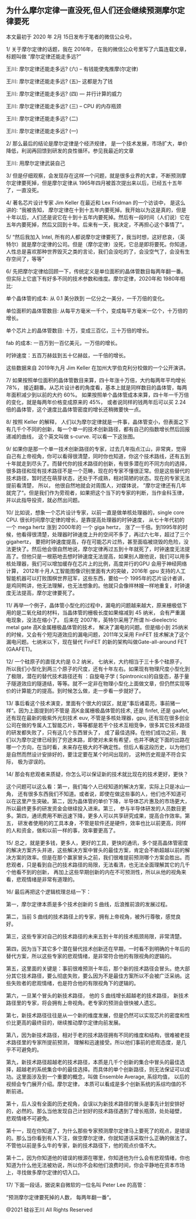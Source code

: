 ## 为什么摩尔定律一直没死,但人们还会继续预测摩尔定律要死

本文最初于 2020 年 2月 15日发布于笔者的微信公众号。

1/ 关于摩尔定律的话题，我在 2016年， 在我的微信公众号里写了六篇连载文章， 标题叫做 ”摩尔定律还能走多远?&#8221;

王川: 摩尔定律还能走多远? (六) &#8211; 有钱能使鬼推摩(尔定律)

王川: 摩尔定律还能走多远? (五)&#8211; 这都是为了钱

王川: 摩尔定律还能走多远? (四) &#8212; 并行计算的威力

王川: 摩尔定律还能走多远? (三) &#8211; CPU 的内存瓶颈

王川: 摩尔定律还能走多远? (二)

王川: 摩尔定律还能走多远? (一)

2/ 那么最后的结论是摩尔定律是个经济规律， 是一个技术发展，市场扩大，单价降低，利润再回馈到研发的良性循环。参见我最近的文章

王川: 用摩尔定律武装自己

3/ 但是仔细观察，会发现存在这样一个问题，就是很多业界的大拿，不断预测摩尔定律要死掉，但是摩尔定律从
1965年四月被首次提出来以后，已经五十五年了，一直没死。

4/ 著名芯片设计专家 Jim Keller 在最近和 Lex Fridman 的一个访谈中， 是这么讲的: &#8220;我被告知，
摩尔定律在十到十五年内要死掉。我开始以为这是真的，但是十年以后，人们还是说它在十到十五年内要死掉。然后有一段时间（人们说）它在五年内要死掉，然后又回到十年。后来有一天，我决定，不再担心这个事情了”。

5/ &#8220;然后我加入 Intel,
所有的人都说摩尔定律要死了，我当时想，这好悲哀，（英特尔）就是摩尔定律的公司。但是（摩尔定律）没死，它总是即将要死。你知道，人性总是喜欢那种世界毁灭之类的言论，我们会没吃的了，会没空气了，会没有生存空间了，等等&#8221;

6/ 先把摩尔定律给回顾一下，传统定义是单位面积的晶体管数目每两年翻一番。但实际上它底下有好多不同的技术参数和维度。摩尔定律，2020年和
1980年相比:

单个晶体管的成本: 从 0.1 美分跌到 一亿分之一美分，一千万倍的变化。

单位面积的晶体管数目: 从每平方毫米一千个，变成每平方毫米一亿个，十万倍的增长。

单个芯片上的晶体管数目: 十万，变成三百亿，三十万倍的增长。

fab 的成本: 一百万到一百亿美元，一万倍的增长。

时钟速度：五百万赫兹到五十亿赫兹，一千倍的增长。

这些数据来自 2019年九月 Jim Keller 在加州大学伯克利分校做的一个公开演讲。

7/ 如果按照单位面积的晶体管数目来算，四十年涨十万倍，大约每两年平均增长 78%， 接近翻番。从芯片设计者的角度看，基本上就是同样数目的晶体管，每两年面积减少到以前的大约
60%。 如果按照单个晶体管成本来算，四十年一千万倍的变化，就是每两年价格变成原来的 45%， 或者说同样的钱两年后可以买
2.24倍的晶体管，这个速度比晶体管密度的增长还稍微要快一点。

8/ 按照 Keller 的解释， 人们以为摩尔定律就是一件事，晶体管变小，但表面之下有几千个不同的创新，每一个单一的技术创新路径，都有自己的指数增长然后回报递减的曲线，
这个英文叫做 s-curve. 可以看一下这张图。

9/
如果你是那一个单一技术创新路径的专家，过去几年指点江山，非常爽，觉得自己有上帝视角，你可以看得很清楚，同时你也知道，你这个技术路线，还有五到十年就走到尽头了。而替代你的技术路径的创新，有很多潜在的不同方向的选择，很多路径和现有技术路径不是一个范畴，现在的专家不懂很正常。但是这些替代的技术路径，暂时还在萌芽状态，还处于不成熟，相对简陋的状态。现在的专家无法提前看清楚，
所以， 他很自然地就会对周围人，对媒体说， ”摩尔定律还有几年就完了“。但是我们作为旁观者，如果把这个当下的专家的判断，当作金科玉律，并以此指导投资，就必然出问题。

10/ 比如说，想象一个芯片设计专家，以前一直是做单核处理器的，single core CPU. 很长时间摩尔定律的增长，是靠提高处理器的时钟速度，
从七十年代初的 一个 mega hertz 涨到 2000年的 一个 giga hertz， 涨了一千倍。到1995年的时候，他看得很清楚，处理器时钟速度上升的空间不多了，再过六七年，超过了三个
gigahertz，
要把时钟速度提高，存在可能芯片过热，甚至面临被烧毁的危险，没法更快了。然后他会很自然地说，摩尔定律再过五到十年就死了，时钟速度无法提高了。但他只是一根筋地去想时钟速度无法提高，如果别人跟他说，我们可以用多核处理器，我们可以增加缓存在芯片上的比例，高度并行的GPU
会用于神经网络计算， 2012年十月人工智能图像识别里面有大的突破，2016年 gpu 支持的人工智能机器可以打败围棋世界冠军，这些东西，要给一个
1995年的芯片设计者讲，是鸡同鸭讲，他无法理解，也无法想象的。他就只会像祥林嫂一样地重复，时钟速度无法提高，摩尔定律要死了。

11/ 再举一个例子，晶体管小型化的过程中，漏电的问题越来越大，原来栅极低下用的是二氧化硅的材料，当晶体管的栅极长度如果缩减到
45 纳米， 会有严重漏电现象，没法在缩小了。 后来在 2007年，英特尔采用了所谓 hi-dieelectric metal gate 高K金属栅极晶体管的技术，
解决了漏电的问题。但是缩小到 25纳米的时候，又会有个短沟道效应的漏电问题，2011年又采用 FinFET 技术解决了这个漏电问题。七纳米以下，现在替代
FinFET 的新的架构叫做Gate-all-around FET (GAAFET)。

12/ 一个硅原子的直径大约是 0.2 纳米， 七纳米，大约相当于三十多个硅原子，
所以我们小型化到两三个原子的尺度，还有十年左右。如果现有物理尺度小型化到了极限，潜在的替代技术路径还有 ：自旋电子学 (
Spintronics)的自旋态，基于量子隧道效应的隧道结，等等。就不一定非在物理小型化上面做文章，但仍然实现等价的计算能力的提高。到时候怎么做，走一步看一步就好了。

13/ 事后看这个技术演变，里面有个很大的误区，就是”事后诸葛亮，事前猪一样“。因为上面提到的不管是 高K金属栅极晶体管的技术, 还是
finfet, 还是 gaafet, 还有现在最新的极紫外光刻技术 euv, 不管是多核处理器，gpu,
还有现在很多创业公司在做的专属人工智能芯片，等等都是若干个技术互相竞争，很多其它技术路径的研发都失败了，只有这几个东西冒头了，
成了最佳选择。在他们成功之前，我们以为摩尔定律已经到了穷途末路，即使对未来有希望，也并不确定下面的出路在哪一个方向，在当时看，未来存在极大的不确定性。但后人看这段历史，以为他们是自然而然设计安排好的，要注定要在某个时间出现的，
这种历史观是不符合实际， 极为谬误的。

14/ 那会有悲观者来质疑，你怎么可以保证新的技术就比现在的技术更好，更快？

这个问题可以这么看：第一，我们每个人已经知道的解决方案，实际上只是冰山一角，
还有很多东西我们不知道。或者说，即使在做这些事的人，他们也不知道可以在这里产生突破。第二，因为晶体管的单价下降，半导体芯片惠及的市场更大，所以最终更多的研发资金会继续投入进来。第三，
参与半导体研发的人员数目更多。第四，通讯费用不断迅速下降，更多人可以共享研究成果，提高合作效率。第五，
研发者使用的的工具本身，不管是软件还是硬件，效率也比以前更高，同样的人和资金，做和以前一样的事，效率要更高了。

15/
总之，就是更多钱，更多人，更好的工具，更快的通讯，多个提高晶体管密度的解决方案齐头并进，这些解决方案中冒头的最佳方案，肯定会不断超越以前的解决方案的效率。但是在那个赢家冒头之前，我们很难提前预测哪个方案会胜出。而悲观者，只是看到自己的技术路径的局限，无法看清，也无法全面理解其它的几千个他看不到的创新，
再加上这些早期创新的内在不可预测性，所以从他的视角来看，悲观情绪是非常有道理的。

16/ 最后再把这个逻辑梳理总结一下：

第一，摩尔定律本质是多个技术创新的 S 曲线，后浪推前浪的发展过程。

第二，当前 S 曲线的技术路径上的专家，拥有上帝视角，被外行尊敬，感觉良好。

第三，这些专家对自己的技术路径的未来五到十年的技术瓶颈局限，非常清楚。

第四，因为当下其它多个潜在替代技术创新还在早期，一时看不到明确的十年后的替代方案，所以这些专家的悲观情绪，是非常符合他的有限视角的逻辑的。

第五，这里面的关键是：事前很难预测十年后，那个新的技术路径会冒头。绝大部分其它技术路径，要么彻底失败，要么因为不是最佳方案所以不会被广泛采纳。这些失败者的悲观情绪，也是符合他的有限视角下的逻辑的。

第六，一旦某个冒头的新技术路径， 他的 S 曲线增长超越老的技术路径， 新技术路径里的专家，将会拥有上帝视角。老专家的预测会很快被人遗忘。

第七，新技术路径往往是从一个新的维度发展，但是仍然可以实现芯片的密度和性价比更高的最终目的，继续推动摩尔定律向前发展。

第八，因为新技术路径，相对于老的技术路径拥有不同的维度和结构，很难被老技术路径里的专家所提前预测，
理解和迅速接受。所以他们事前的悲观态度，是几乎不可避免的。

第九，新技术路径超越老的技术路径，本质是几千个创新的集合中冒头的最佳选择，超越老的系统集合中的最佳选择。而具体的单个创新路径，则无法保证可以成功。这里面涉及到一个重要的概念，叫做
Ensemble Average, 系综均值， 以后的视频会专门展开介绍。摩尔定律， 本质可以看成是多个创新系统的系综均值的不断前进。

第十，后人没有全面的历史视角，会误以为新技术路径的冒头是事先计划安排好的，必然的。那么当他发现自己计划好的技术路径遇到了增长瓶颈，处处碰壁，
悲观情绪不可避免。

第十一，现在你知道了，为什么那些专家预测摩尔定律马上要死了的观点，是错误的。那么当你看到有人下注，做空摩尔定律，你就知道该采取什么正确的做法了。不管他以前是多么牛的专家，新的技术路径下，他的观点价值不大。

第十二，因为你知道他的错误的根源在哪里，你知道他为什么会有悲观情绪，你也知道为什么他无法被劝说，所以你不会和他们浪费时间，你会平静地在资本市场上，寻找做多摩尔定律的切入口。

17/ 下面一段话，据说来自微软的一位名叫 Peter Lee 的高管：

&#8220;预测摩尔定律要死掉的人数， 每两年翻一番“。

@2021 硅谷王川 All Rights Reserved


